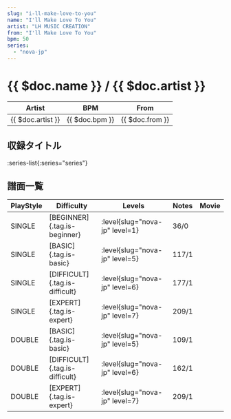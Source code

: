 ```yaml
---
slug: "i-ll-make-love-to-you"
name: "I'll Make Love To You"
artist: "LH MUSIC CREATION"
from: "I'll Make Love To You"
bpm: 50
series:
  - "nova-jp"
---
```


# {{ $doc.name }} / {{ $doc.artist }}

|Artist|BPM|From|
|------|---|----|
|{{ $doc.artist }}|{{ $doc.bpm }}|{{ $doc.from }}|

## 収録タイトル

:series-list{:series="series"}

## 譜面一覧

|PlayStyle|Difficulty|Levels|Notes|Movie|
|---------|----------|------|-----|-----|
|SINGLE|[BEGINNER]{.tag.is-beginner}|<div class="field is-grouped is-grouped-multiline"> :level{slug="nova-jp" level=1}</div>|36/0||
|SINGLE|[BASIC]{.tag.is-basic}|<div class="field is-grouped is-grouped-multiline"> :level{slug="nova-jp" level=5}</div>|117/1||
|SINGLE|[DIFFICULT]{.tag.is-difficult}|<div class="field is-grouped is-grouped-multiline"> :level{slug="nova-jp" level=6}</div>|177/1||
|SINGLE|[EXPERT]{.tag.is-expert}|<div class="field is-grouped is-grouped-multiline"> :level{slug="nova-jp" level=7}</div>|209/1||
|DOUBLE|[BASIC]{.tag.is-basic}|<div class="field is-grouped is-grouped-multiline"> :level{slug="nova-jp" level=5}</div>|109/1||
|DOUBLE|[DIFFICULT]{.tag.is-difficult}|<div class="field is-grouped is-grouped-multiline"> :level{slug="nova-jp" level=6}</div>|162/1||
|DOUBLE|[EXPERT]{.tag.is-expert}|<div class="field is-grouped is-grouped-multiline"> :level{slug="nova-jp" level=7}</div>|209/1||
